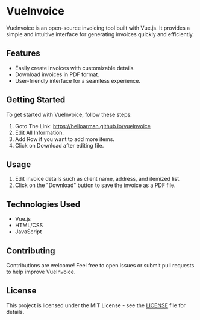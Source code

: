 # VueInvoice

VueInvoice is an open-source invoicing tool built with Vue.js. It provides a simple and intuitive interface for generating invoices quickly and efficiently.

## Features

- Easily create invoices with customizable details.
- Download invoices in PDF format.
- User-friendly interface for a seamless experience.

## Getting Started

To get started with VueInvoice, follow these steps:

1. Goto The Link: https://helloarman.github.io/vueinvoice
2. Edit All Information.
3. Add Row if you want to add more items.
4. Click on Download after editing file.

## Usage

1. Edit invoice details such as client name, address, and itemized list.
2. Click on the "Download" button to save the invoice as a PDF file.

## Technologies Used

- Vue.js
- HTML/CSS
- JavaScript

## Contributing

Contributions are welcome! Feel free to open issues or submit pull requests to help improve VueInvoice.

## License

This project is licensed under the MIT License - see the [LICENSE](LICENSE) file for details.
